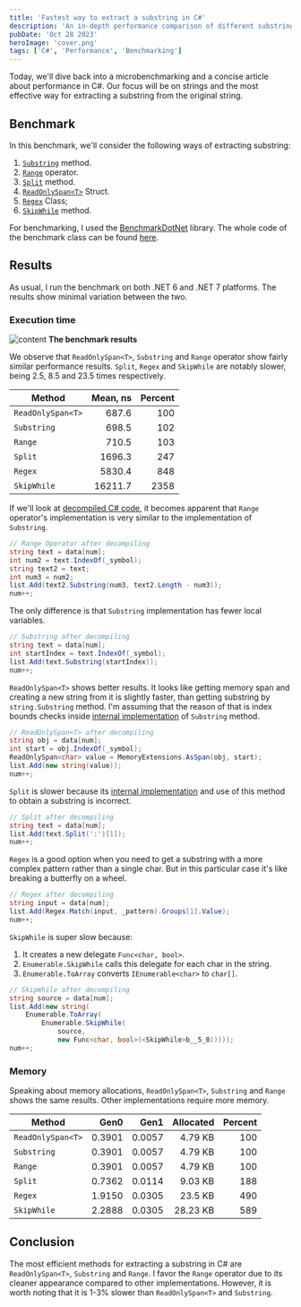 ```yaml
---
title: 'Fastest way to extract a substring in C#'
description: 'An in-depth performance comparison of different substring extraction methods in C#, including Substring, Range, Split, ReadOnlySpan<T>, Regex, and SkipWhile'
pubDate: 'Oct 28 2023'
heroImage: 'cover.png'
tags: ['C#', 'Performance', 'Benchmarking']
---
```


Today, we'll dive back into a microbenchmarking and a concise article about performance in C#. Our focus will be on strings and the most effective way for extracting a substring from the original string.

## Benchmark

In this benchmark, we'll consider the following ways of extracting substring:

1. [`Substring`](https://learn.microsoft.com/en-us/dotnet/api/system.string.substring) method.
2. [`Range`](https://learn.microsoft.com/en-us/dotnet/csharp/tutorials/ranges-indexes) operator.
3. [`Split`](https://learn.microsoft.com/en-us/dotnet/csharp/how-to/parse-strings-using-split) method.
4. [`ReadOnlySpan<T>`](https://learn.microsoft.com/en-us/dotnet/api/system.readonlyspan-1) Struct.
5. [`Regex`](https://learn.microsoft.com/en-us/dotnet/api/system.text.regularexpressions.regex) Class;
6. [`SkipWhile`](https://learn.microsoft.com/en-us/dotnet/api/system.linq.enumerable.skipwhile) method.

For benchmarking, I used the [BenchmarkDotNet](https://github.com/dotnet/BenchmarkDotNet) library. The whole code of the benchmark class can be found [here](https://gitlab.com/alexeyfv/substring-benchmark).

## Results

As usual, I run the benchmark on both .NET 6 and .NET 7 platforms. The results show minimal variation between the two.

### Execution time

<img src="{{site.baseurl}}/assets/2023/10/2023-10-28-substring/results.png" alt="content">
<strong>The benchmark results</strong>

We observe that `ReadOnlySpan<T>`, `Substring` and `Range` operator show fairly similar performance results. `Split`, `Regex` and `SkipWhile` are notably slower, being 2.5, 8.5 and 23.5 times respectively.

| Method            | Mean, ns | Percent |
| ----------------- | -------: | ------: |
| `ReadOnlySpan<T>` |    687.6 |     100 |
| `Substring`       |    698.5 |     102 |
| `Range`           |    710.5 |     103 |
| `Split`           |   1696.3 |     247 |
| `Regex`           |   5830.4 |     848 |
| `SkipWhile`       |  16211.7 |    2358 |

If we'll look at [decompiled C# code](https://sharplab.io/#gist:3b742eef5a5606d724dbeeaed47fc093), it becomes apparent that `Range` operator's implementation is very similar to the implementation of `Substring`.

``` csharp
// Range Operator after decompiling
string text = data[num];
int num2 = text.IndexOf(_symbol);
string text2 = text;
int num3 = num2;
list.Add(text2.Substring(num3, text2.Length - num3));
num++;
```

The only difference is that `Substring` implementation has fewer local variables.

``` csharp
// Substring after decompiling
string text = data[num];
int startIndex = text.IndexOf(_symbol);
list.Add(text.Substring(startIndex));
num++;
```

`ReadOnlySpan<T>` shows better results. It looks like getting memory span and creating a new string from it is slightly faster, than getting substring by `string.Substring` method. I'm assuming that the reason of that is index bounds checks inside [internal implementation](https://github.com/dotnet/runtime/blob/main/src/libraries/System.Private.CoreLib/src/System/String.Manipulation.cs#L2091) of `Substring` method.

``` csharp
// ReadOnlySpan<T> after decompiling
string obj = data[num];
int start = obj.IndexOf(_symbol);
ReadOnlySpan<char> value = MemoryExtensions.AsSpan(obj, start);
list.Add(new string(value));
num++;
```

`Split` is slower because its [internal implementation](https://github.com/dotnet/runtime/blob/main/src/libraries/System.Private.CoreLib/src/System/String.Manipulation.cs#L1625) and use of this method to obtain a substring is incorrect.

``` csharp
// Split after decompiling
string text = data[num];
list.Add(text.Split(':')[1]);
num++;
```

`Regex` is a good option when you need to get a substring with a more complex pattern rather than a single char. But in this particular case it's like breaking a butterfly on a wheel.

``` csharp
// Regex after decompiling
string input = data[num];
list.Add(Regex.Match(input, _pattern).Groups[1].Value);
num++;
```

`SkipWhile` is super slow because:

1. It creates a new delegate `Func<char, bool>`.
2. `Enumerable.SkipWhile` calls this delegate for each char in the string.
3. `Enumerable.ToArray` converts `IEnumerable<char>` to `char[]`.

``` csharp
// SkipWhile after decompiling
string source = data[num];
list.Add(new string(
    Enumerable.ToArray(
        Enumerable.SkipWhile(
            source,
            new Func<char, bool>(<SkipWhile>b__5_0)))));
num++;
```

### Memory

Speaking about memory allocations, `ReadOnlySpan<T>`, `Substring` and `Range` shows the same results. Other implementations require more memory.

| Method            |   Gen0 |   Gen1 | Allocated | Percent |
| ----------------- | -----: | -----: | --------: | ------: |
| `ReadOnlySpan<T>` | 0.3901 | 0.0057 |   4.79 KB |     100 |
| `Substring`       | 0.3901 | 0.0057 |   4.79 KB |     100 |
| `Range`           | 0.3901 | 0.0057 |   4.79 KB |     100 |
| `Split`           | 0.7362 | 0.0114 |   9.03 KB |     188 |
| `Regex`           | 1.9150 | 0.0305 |   23.5 KB |     490 |
| `SkipWhile`       | 2.2888 | 0.0305 |  28.23 KB |     589 |

## Conclusion

The most efficient methods for extracting a substring in C# are `ReadOnlySpan<T>`, `Substring` and `Range`. I favor the `Range` operator due to its cleaner appearance compared to other implementations. However, it is worth noting that it is 1-3% slower than `ReadOnlySpan<T>` and `Substring`.
